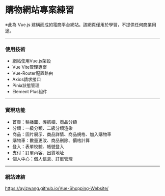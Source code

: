 # 購物網站專案練習
※此為 Vue.js 建構而成的電商平台網站。該網頁僅用於學習，不提供任何商業用途。

---
### 使用技術
- 網站使用Vue.js架設
- Vue Vite管理專案
- Vue-Router配置路由
- Axios請求接口
- Pinia狀態管理
- Element Plus組件
---
### 實現功能
- 首頁：輪播圖、導航欄、商品分類
- 分類：一級分類、二級分類渲染
- 商品：圖片展示、商品詳情、商品規格、加入購物車
- 購物車：數量更改、商品刪除、價格計算
- 登入：表單校驗、帳號登入
- 支付：訂單內容、出貨地址
- 個人中心：個人信息、訂單管理
---
### 網站連結
<https://ayizwang.github.io/Vue-Shopping-Website/>
